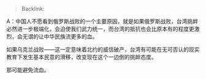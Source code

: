 > Backlink:

A：中国人不愿看到俄罗斯战败的一个主要原因，就是如果俄罗斯战败，台湾挑衅必然进一步极端化，会迫使我们武力统一，而台湾的抵抗也会比原本有的程度更激烈，会无谓的让中华民族流更多的血。  
  
如果乌克兰战败——这一定意味着北约的威信破产，台湾有可能在无可否认的现实教育下发生基本民意的滑移，改变现在这个一边倒的挑衅态度。  
  
那可能避免流血。
